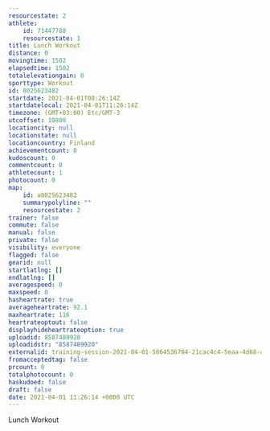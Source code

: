 ```yaml
---
resourcestate: 2
athlete:
    id: 71447788
    resourcestate: 1
title: Lunch Workout
distance: 0
movingtime: 1502
elapsedtime: 1502
totalelevationgain: 0
sporttype: Workout
id: 8025623482
startdate: 2021-04-01T08:26:14Z
startdatelocal: 2021-04-01T11:26:14Z
timezone: (GMT+03:00) Etc/GMT-3
utcoffset: 10800
locationcity: null
locationstate: null
locationcountry: Finland
achievementcount: 0
kudoscount: 0
commentcount: 0
athletecount: 1
photocount: 0
map:
    id: a8025623482
    summarypolyline: ""
    resourcestate: 2
trainer: false
commute: false
manual: false
private: false
visibility: everyone
flagged: false
gearid: null
startlatlng: []
endlatlng: []
averagespeed: 0
maxspeed: 0
hasheartrate: true
averageheartrate: 92.1
maxheartrate: 116
heartrateoptout: false
displayhideheartrateoption: true
uploadid: 8587489920
uploadidstr: "8587489920"
externalid: training-session-2021-04-01-5864536704-21cac4c4-5eaa-4d68-a885-6e9efe491b7f.fit
fromacceptedtag: false
prcount: 0
totalphotocount: 0
haskudoed: false
draft: false
date: 2021-04-01 11:26:14 +0000 UTC
---
```

Lunch Workout